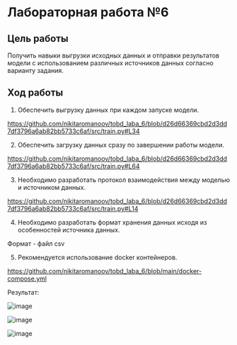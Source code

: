 # Лабораторная работа №6
## Цель работы
Получить навыки выгрузки исходных данных и отправки результатов модели с использованием различных источников данных согласно варианту задания.

## Ход работы

1. Обеспечить выгрузку данных при каждом запуске модели.

https://github.com/nikitaromanoov/tobd_laba_6/blob/d26d66369cbd2d3dd7df3796a6ab82bb5733c6af/src/train.py#L34

2. Обеспечить загрузку данных сразу по завершении работы модели.

https://github.com/nikitaromanoov/tobd_laba_6/blob/d26d66369cbd2d3dd7df3796a6ab82bb5733c6af/src/train.py#L64

3. Необходимо разработать протокол взаимодействия между моделью и источником данных.

https://github.com/nikitaromanoov/tobd_laba_6/blob/d26d66369cbd2d3dd7df3796a6ab82bb5733c6af/src/train.py#L14

4. Необходимо разработать формат хранения данных исходя из особенностей источника данных.

Формат - файл csv

5. Рекомендуется использование docker контейнеров.

https://github.com/nikitaromanoov/tobd_laba_6/blob/main/docker-compose.yml


Результат:

![image](https://github.com/nikitaromanoov/tobd_laba_6/assets/91135334/5422c8fe-a9ed-4b96-8bfc-04b647a6b3e4)


![image](https://github.com/nikitaromanoov/tobd_laba_6/assets/91135334/5381431c-c8aa-4dc7-9e95-a27f331b589a)

![image](https://github.com/nikitaromanoov/tobd_laba_6/assets/91135334/985d838b-ea54-4786-81e5-4cd3d5eb90ab)
